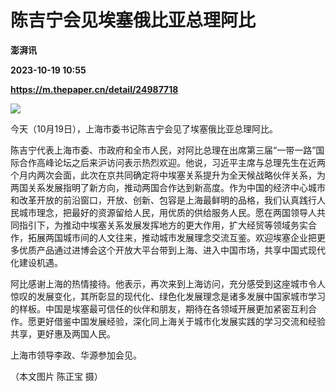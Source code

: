 # 陈吉宁会见埃塞俄比亚总理阿比
**澎湃讯**

**2023-10-19 10:55**

**https://m.thepaper.cn/detail/24987718**

![](https://imagecloud.thepaper.cn/thepaper/image/274/761/674.jpg)

今天（10月19日），上海市委书记陈吉宁会见了埃塞俄比亚总理阿比。

陈吉宁代表上海市委、市政府和全市人民，对阿比总理在出席第三届“一带一路”国际合作高峰论坛之后来沪访问表示热烈欢迎。他说，习近平主席与总理先生在近两个月内两次会面，此次在京共同确定将中埃塞关系提升为全天候战略伙伴关系，为两国关系发展指明了新方向，推动两国合作达到新高度。作为中国的经济中心城市和改革开放的前沿窗口，开放、创新、包容是上海最鲜明的品格，我们认真践行人民城市理念，把最好的资源留给人民，用优质的供给服务人民。愿在两国领导人共同指引下，为推动中埃塞关系发展发挥地方的更大作用，扩大经贸等领域务实合作，拓展两国城市间的人文往来，推动城市发展理念交流互鉴。欢迎埃塞企业把更多优质产品通过进博会这个开放大平台带到上海、进入中国市场，共享中国式现代化建设机遇。

阿比感谢上海的热情接待。他表示，再次来到上海访问，充分感受到这座城市令人惊叹的发展变化，其所彰显的现代化、绿色化发展理念是诸多发展中国家城市学习的样板。中国是埃塞最可信任的伙伴和朋友，期待在各领域开展更加紧密互利合作。愿更好借鉴中国发展经验，深化同上海关于城市化发展实践的学习交流和经验共享，更好惠及两国人民。

上海市领导李政、华源参加会见。

（本文图片 陈正宝 摄）